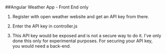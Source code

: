 ##Angular Weather App - Front End only

1. Register with open weather website and get an API key from there. 

2. Enter the API key in controller.js

3. This API key would be exposed and is not a secure way to do it. I've only done this only for experimental purposes. For securing your API key, you would need a back-end. 

 
